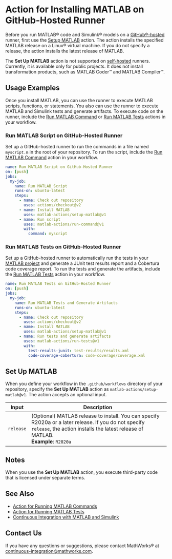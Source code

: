 # Action for Installing MATLAB on GitHub-Hosted Runner

Before you run MATLAB&reg; code and Simulink&reg; models on a [GitHub&reg;-hosted](https://docs.github.com/en/free-pro-team@latest/actions/reference/specifications-for-github-hosted-runners) runner, first use the [Setup MATLAB](#set-up-matlab) action. The action installs the specified MATLAB release on a Linux&reg; virtual machine. If you do not specify a release, the action installs the latest release of MATLAB. 

The **Set Up MATLAB** action is not supported on [self-hosted](https://docs.github.com/en/free-pro-team@latest/actions/hosting-your-own-runners/about-self-hosted-runners) runners. Currently, it is available only for public projects. It does not install transformation products, such as MATLAB Coder&trade; and MATLAB Compiler&trade;.

## Usage Examples
Once you install MATLAB, you can use the runner to execute MATLAB scripts, functions, or statements. You also can use the runner to execute MATLAB and Simulink tests and generate artifacts. To execute code on the runner, include the [Run MATLAB Command](https://github.com/matlab-actions/run-command/) or [Run MATLAB Tests](https://github.com/matlab-actions/run-tests/) actions in your workflow.

### Run MATLAB Script on GitHub-Hosted Runner
Set up a GitHub-hosted runner to run the commands in a file named `myscript.m` in the root of your repository. To run the script, include the [Run MATLAB Command](https://github.com/matlab-actions/run-command/) action in your workflow.

```yaml
name: Run MATLAB Script on GitHub-Hosted Runner
on: [push]
jobs:
  my-job:
    name: Run MATLAB Script
    runs-on: ubuntu-latest
    steps:
      - name: Check out repository
        uses: actions/checkout@v2
      - name: Install MATLAB
        uses: matlab-actions/setup-matlab@v1
      - name: Run script
        uses: matlab-actions/run-command@v1
        with:
          command: myscript
```

### Run MATLAB Tests on GitHub-Hosted Runner
Set up a GitHub-hosted runner to automatically run the tests in your [MATLAB project](https://www.mathworks.com/help/matlab/projects.html) and generate a JUnit test results report and a Cobertura code coverage report. To run the tests and generate the artifacts, include the [Run MATLAB Tests](https://github.com/matlab-actions/run-tests/) action in your workflow.

```yaml
name: Run MATLAB Tests on GitHub-Hosted Runner
on: [push]
jobs:
  my-job:
    name: Run MATLAB Tests and Generate Artifacts
    runs-on: ubuntu-latest
    steps:
      - name: Check out repository
        uses: actions/checkout@v2
      - name: Install MATLAB
        uses: matlab-actions/setup-matlab@v1
      - name: Run tests and generate artifacts
        uses: matlab-actions/run-tests@v1
        with:
          test-results-junit: test-results/results.xml
          code-coverage-cobertura: code-coverage/coverage.xml
```

## Set Up MATLAB
When you define your workflow in the `.github/workflows` directory of your repository, specify the **Set Up MATLAB** action as `matlab-actions/setup-matlab@v1`. The action accepts an optional input.

| Input     | Description |
|-----------|-------------|
| `release` | (Optional) MATLAB release to install. You can specify R2020a or a later release. If you do not specify `release`, the action installs the latest release of MATLAB.<br/>**Example**: `R2020a`

## Notes
When you use the **Set Up MATLAB** action, you execute third-party code that is licensed under separate terms.

## See Also
- [Action for Running MATLAB Commands](https://github.com/matlab-actions/run-command/)
- [Action for Running MATLAB Tests](https://github.com/matlab-actions/run-tests/)
- [Continuous Integration with MATLAB and Simulink](https://www.mathworks.com/solutions/continuous-integration.html)

## Contact Us
If you have any questions or suggestions, please contact MathWorks&reg; at [continuous-integration@mathworks.com](mailto:continuous-integration@mathworks.com).

